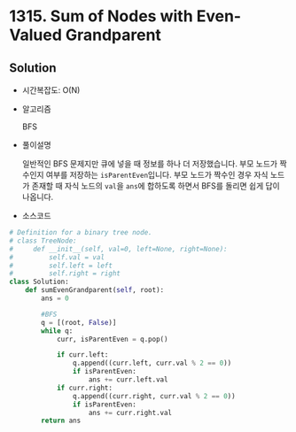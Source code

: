 # 1315. Sum of Nodes with Even-Valued Grandparent

## Solution

- 시간복잡도: O(N)

- 알고리즘

  BFS

- 풀이설명

  일반적인 BFS 문제지만 큐에 넣을 때 정보를 하나 더 저장했습니다. 부모 노드가 짝수인지 여부를 저장하는 `isParentEven`입니다. 부모 노드가 짝수인 경우 자식 노드가 존재할 때 자식 노드의 `val`을 `ans`에 합하도록 하면서 BFS를 돌리면 쉽게 답이 나옵니다.

- 소스코드

```python
# Definition for a binary tree node.
# class TreeNode:
#     def __init__(self, val=0, left=None, right=None):
#         self.val = val
#         self.left = left
#         self.right = right
class Solution:
    def sumEvenGrandparent(self, root):
        ans = 0

        #BFS
        q = [(root, False)]
        while q:
            curr, isParentEven = q.pop()

            if curr.left:
                q.append((curr.left, curr.val % 2 == 0))
                if isParentEven:
                    ans += curr.left.val
            if curr.right:
                q.append((curr.right, curr.val % 2 == 0))
                if isParentEven:
                    ans += curr.right.val
        return ans

```

